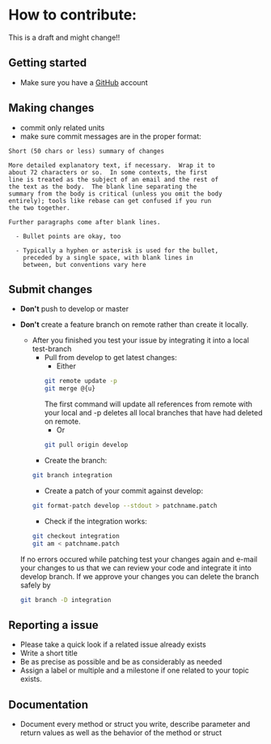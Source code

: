 # How to contribute:
This is a draft and might change!!
## Getting started

* Make sure you have a [GitHub](https://github.com) account

## Making changes

* commit only related units
* make sure commit messages are in the proper format:
```
Short (50 chars or less) summary of changes

More detailed explanatory text, if necessary.  Wrap it to
about 72 characters or so.  In some contexts, the first
line is treated as the subject of an email and the rest of
the text as the body.  The blank line separating the
summary from the body is critical (unless you omit the body
entirely); tools like rebase can get confused if you run
the two together.

Further paragraphs come after blank lines.

  - Bullet points are okay, too

  - Typically a hyphen or asterisk is used for the bullet,
    preceded by a single space, with blank lines in
    between, but conventions vary here
```

## Submit changes

* **Don't** push to develop or master

* **Don't** create a feature branch on remote rather than create it locally.
  * After you finished you test your issue by integrating it into a local test-branch
    * Pull from develop to get latest changes:
      * Either
      ```bash
      git remote update -p
      git merge @{u}
      ```
      The first command will update all references from remote with your local and -p deletes all local branches
      that have had deleted on remote. 
      * Or
      ```bash
      git pull origin develop
      ```
    * Create the branch:
    ```bash
    git branch integration
    ```
    * Create a patch of your commit against develop:
    ```bash
    git format-patch develop --stdout > patchname.patch
    ```
    * Check if the integration works:
    ```bash
    git checkout integration
    git am < patchname.patch
    ```
  If no errors occured while patching test your changes again and e-mail your changes to us that we can review your
  code and integrate it into develop branch. If we approve your changes you can delete the branch safely by
  ```bash
  git branch -D integration
  ```
## Reporting a issue

* Please take a quick look if a related issue already exists
* Write a short title 
* Be as precise as possible and be as considerably as needed
* Assign a label or multiple and a milestone if one related to your topic exists.
  
## Documentation

* Document every method or struct you write, describe parameter and return values as well as the behavior of the 
 method or struct

